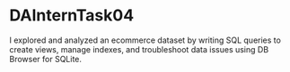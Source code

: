 # DAInternTask04
I explored and analyzed an ecommerce dataset by writing SQL queries to create views, manage indexes, and troubleshoot data issues using DB Browser for SQLite.
